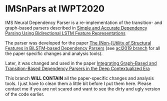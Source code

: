 # IMSnPars at IWPT2020

IMS Neural Dependency Parser is a re-implementation of the transition- and graph-based parsers described in [Simple and Accurate Dependency Parsing Using Bidirectional LSTM Feature Representations](https://aclweb.org/anthology/Q16-1023)

The parser was developed for the paper [The (Non-)Utility of Structural Features in BiLSTM-based
Dependency Parsers](https://www.aclweb.org/anthology/P19-1012) (see [acl2019 branch](https://github.com/AgnieszkaFalenska/IMSnPars/tree/acl2019) for all the paper specific changes and analysis tools).

Later, it was changed and used in the paper [Integrating Graph-Based and Transition-Based Dependency Parsers
in the Deep Contextualized Era](https://iwpt20.sigparse.org/pdf/2020.iwpt-1.4.pdf) 

This branch **WILL CONTAIN** all the paper-specific changes and analysis tools. I just have to clean them a little bit before I put them here. Please contact me if you are not scared and want to see the dirty and ugly version of the code earlier.


